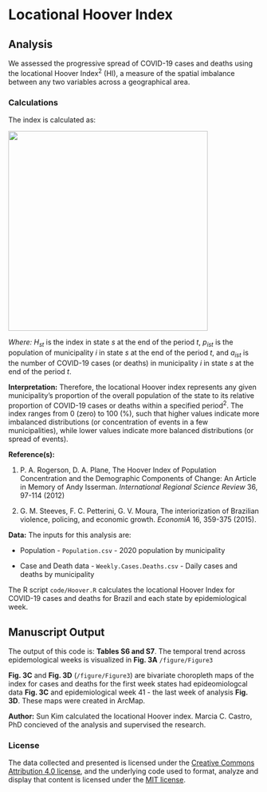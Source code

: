 # Locational Hoover Index


## Analysis
We assessed the progressive spread of COVID-19 cases and deaths using the locational Hoover Index<sup>2</sup> (HI), a measure of the spatial imbalance between any two variables across a geographical area.

### Calculations
The index is calculated as:

<img src = "https://user-images.githubusercontent.com/43140693/111040876-6178b100-8403-11eb-960a-4d8f0f4950d7.png" width = "400px">


*Where:* *H<sub>st</sub>* is the index in state *s* at the end of the period *t*, *p<sub>ist</sub>* is the population of municipality *i* in state *s* at the end of the period *t*, and *a<sub>ist</sub>* is the number of COVID-19 cases (or deaths) in municipality *i* in state *s* at the end of the period *t*. 

__Interpretation:__ Therefore, the locational Hoover index represents any given municipality’s proportion of the overall population of the state to its relative proportion of COVID-19 cases or deaths within a specified period<sup>2</sup>. The index ranges from 0 (zero) to 100 (%), such that higher values indicate more imbalanced distributions (or concentration of events in a few municipalities), while lower values indicate more balanced distributions (or spread of events). 

__Reference(s):__  
1. P. A. Rogerson, D. A. Plane, The Hoover Index of Population Concentration and the Demographic Components of Change: An Article in Memory of Andy Isserman. *International Regional Science Review* 36, 97-114 (2012)

2. G. M. Steeves, F. C. Petterini, G. V. Moura, The interiorization of Brazilian violence, policing, and economic growth. *EconomiA* 16, 359-375 (2015).



__Data:__ The inputs for this analysis are:
- Population - `Population.csv`  - 2020 population by municipality

- Case and Death data - `Weekly.Cases.Deaths.csv` - Daily cases and deaths by municipality

The R script `code/Hoover.R` calculates the locational Hoover Index for COVID-19 cases and deaths for Brazil and each state by epidemiological week.


## Manuscript Output
The output of this code is: __Tables S6 and S7__. The temporal trend across epidemological weeks is visualized in __Fig. 3A__ `/figure/Figure3`

__Fig. 3C__ and __Fig. 3D__ (`/figure/Figure3`) are bivariate choropleth maps of the index for cases and deaths for the first week states had epideomiologcal data __Fig. 3C__ and epidemiological week 41 - the last week of analysis __Fig. 3D__. These maps were created in ArcMap.

__Author:__ Sun Kim calculated the locational Hoover index. Marcia C. Castro, PhD concieved of the analysis and supervised the research.


### License
The data collected and presented is licensed under the [Creative Commons Attribution 4.0 license](https://creativecommons.org/licenses/by/4.0/), and the underlying code used to format, analyze and display that content is licensed under the [MIT license](http://opensource.org/licenses/mit-license.php).
